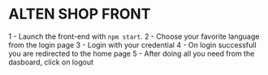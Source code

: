 # ALTEN SHOP FRONT

1 - Launch the front-end with `npm start`.
2 - Choose your favorite language from the login page
3 - Login with your credential
4 - On login successfull you are redirected to the home page
5 - After doing all you need from the dasboard, click on logout

